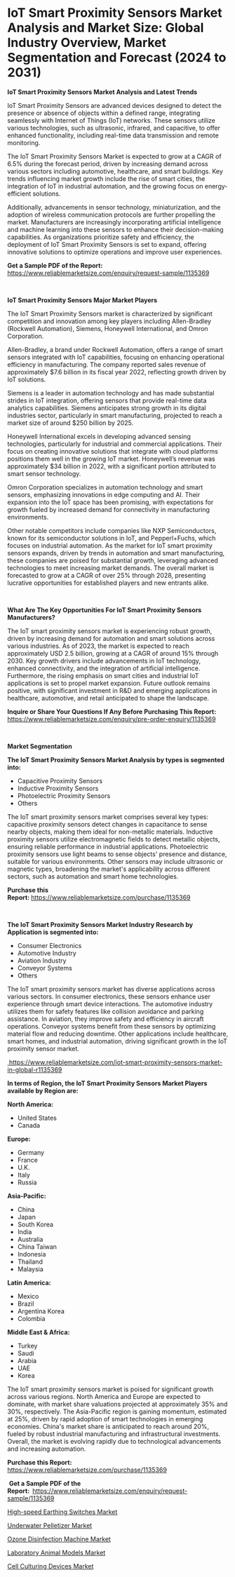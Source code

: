 <p><h1>IoT Smart Proximity Sensors Market Analysis and Market Size: Global Industry Overview, Market Segmentation and Forecast (2024 to 2031)</h1></p><p><strong>IoT Smart Proximity Sensors Market Analysis and Latest Trends</strong></p>
<p><p>IoT Smart Proximity Sensors are advanced devices designed to detect the presence or absence of objects within a defined range, integrating seamlessly with Internet of Things (IoT) networks. These sensors utilize various technologies, such as ultrasonic, infrared, and capacitive, to offer enhanced functionality, including real-time data transmission and remote monitoring. </p><p>The IoT Smart Proximity Sensors Market is expected to grow at a CAGR of 6.5% during the forecast period, driven by increasing demand across various sectors including automotive, healthcare, and smart buildings. Key trends influencing market growth include the rise of smart cities, the integration of IoT in industrial automation, and the growing focus on energy-efficient solutions. </p><p>Additionally, advancements in sensor technology, miniaturization, and the adoption of wireless communication protocols are further propelling the market. Manufacturers are increasingly incorporating artificial intelligence and machine learning into these sensors to enhance their decision-making capabilities. As organizations prioritize safety and efficiency, the deployment of IoT Smart Proximity Sensors is set to expand, offering innovative solutions to optimize operations and improve user experiences.</p></p>
<p><strong>Get a Sample PDF of the Report:&nbsp;</strong> <a href="https://www.reliablemarketsize.com/enquiry/request-sample/1135369?utm_campaign=1326&utm_medium=2&utm_source=Github&utm_content=ia&utm_term=13102024&utm_id=iot-smart-proximity-sensors">https://www.reliablemarketsize.com/enquiry/request-sample/1135369</a></p>
<p>&nbsp;</p>
<p><strong>IoT Smart Proximity Sensors Major Market Players</strong></p>
<p><p>The IoT Smart Proximity Sensors market is characterized by significant competition and innovation among key players including Allen-Bradley (Rockwell Automation), Siemens, Honeywell International, and Omron Corporation.</p><p>Allen-Bradley, a brand under Rockwell Automation, offers a range of smart sensors integrated with IoT capabilities, focusing on enhancing operational efficiency in manufacturing. The company reported sales revenue of approximately $7.6 billion in its fiscal year 2022, reflecting growth driven by IoT solutions.</p><p>Siemens is a leader in automation technology and has made substantial strides in IoT integration, offering sensors that provide real-time data analytics capabilities. Siemens anticipates strong growth in its digital industries sector, particularly in smart manufacturing, projected to reach a market size of around $250 billion by 2025.</p><p>Honeywell International excels in developing advanced sensing technologies, particularly for industrial and commercial applications. Their focus on creating innovative solutions that integrate with cloud platforms positions them well in the growing IoT market. Honeywell’s revenue was approximately $34 billion in 2022, with a significant portion attributed to smart sensor technology.</p><p>Omron Corporation specializes in automation technology and smart sensors, emphasizing innovations in edge computing and AI. Their expansion into the IoT space has been promising, with expectations for growth fueled by increased demand for connectivity in manufacturing environments.</p><p>Other notable competitors include companies like NXP Semiconductors, known for its semiconductor solutions in IoT, and Pepperl+Fuchs, which focuses on industrial automation. As the market for IoT smart proximity sensors expands, driven by trends in automation and smart manufacturing, these companies are poised for substantial growth, leveraging advanced technologies to meet increasing market demands. The overall market is forecasted to grow at a CAGR of over 25% through 2028, presenting lucrative opportunities for established players and new entrants alike.</p></p>
<p>&nbsp;</p>
<p><strong>What Are The Key Opportunities For IoT Smart Proximity Sensors Manufacturers?</strong></p>
<p><p>The IoT smart proximity sensors market is experiencing robust growth, driven by increasing demand for automation and smart solutions across various industries. As of 2023, the market is expected to reach approximately USD 2.5 billion, growing at a CAGR of around 15% through 2030. Key growth drivers include advancements in IoT technology, enhanced connectivity, and the integration of artificial intelligence. Furthermore, the rising emphasis on smart cities and industrial IoT applications is set to propel market expansion. Future outlook remains positive, with significant investment in R&D and emerging applications in healthcare, automotive, and retail anticipated to shape the landscape.</p></p>
<p><strong>Inquire or Share Your Questions If Any Before Purchasing This Report:</strong> <a href="https://www.reliablemarketsize.com/enquiry/pre-order-enquiry/1135369?utm_campaign=1326&utm_medium=2&utm_source=Github&utm_content=ia&utm_term=13102024&utm_id=iot-smart-proximity-sensors">https://www.reliablemarketsize.com/enquiry/pre-order-enquiry/1135369</a></p>
<p>&nbsp;</p>
<p><strong>Market Segmentation</strong></p>
<p><strong>The IoT Smart Proximity Sensors Market Analysis by types is segmented into:</strong></p>
<p><ul><li>Capacitive Proximity Sensors</li><li>Inductive Proximity Sensors</li><li>Photoelectric Proximity Sensors</li><li>Others</li></ul></p>
<p><p>The IoT smart proximity sensors market comprises several key types: capacitive proximity sensors detect changes in capacitance to sense nearby objects, making them ideal for non-metallic materials. Inductive proximity sensors utilize electromagnetic fields to detect metallic objects, ensuring reliable performance in industrial applications. Photoelectric proximity sensors use light beams to sense objects' presence and distance, suitable for various environments. Other sensors may include ultrasonic or magnetic types, broadening the market's applicability across different sectors, such as automation and smart home technologies.</p></p>
<p><strong>Purchase this Report:&nbsp;</strong><a href="https://www.reliablemarketsize.com/purchase/1135369?utm_campaign=1326&utm_medium=2&utm_source=Github&utm_content=ia&utm_term=13102024&utm_id=iot-smart-proximity-sensors">https://www.reliablemarketsize.com/purchase/1135369</a></p>
<p>&nbsp;</p>
<p><strong>The IoT Smart Proximity Sensors Market Industry Research by Application is segmented into:</strong></p>
<p><ul><li>Consumer Electronics</li><li>Automotive Industry</li><li>Aviation Industry</li><li>Conveyor Systems</li><li>Others</li></ul></p>
<p><p>The IoT smart proximity sensors market has diverse applications across various sectors. In consumer electronics, these sensors enhance user experience through smart device interactions. The automotive industry utilizes them for safety features like collision avoidance and parking assistance. In aviation, they improve safety and efficiency in aircraft operations. Conveyor systems benefit from these sensors by optimizing material flow and reducing downtime. Other applications include healthcare, smart homes, and industrial automation, driving significant growth in the IoT proximity sensor market.</p></p>
<p><a href="https://www.reliablemarketsize.com/iot-smart-proximity-sensors-market-in-global-r1135369?utm_campaign=1326&utm_medium=2&utm_source=Github&utm_content=ia&utm_term=13102024&utm_id=iot-smart-proximity-sensors">&nbsp;https://www.reliablemarketsize.com/iot-smart-proximity-sensors-market-in-global-r1135369</a></p>
<p><strong>In terms of Region, the IoT Smart Proximity Sensors Market Players available by Region are:</strong></p>
<p>
    <p> <strong> North America: </strong>
        <ul>
            <li>United States</li>
            <li>Canada</li>
        </ul>
        </p> 
    <p> <strong> Europe: </strong>
        <ul>
            <li>Germany</li>
            <li>France</li>
            <li>U.K.</li>
            <li>Italy</li>
            <li>Russia</li>
        </ul>
        </p> 
    <p> <strong> Asia-Pacific: </strong>
        <ul>
            <li>China</li>
            <li>Japan</li>
            <li>South Korea</li>
            <li>India</li>
            <li>Australia</li>
            <li>China Taiwan</li>
            <li>Indonesia</li>
            <li>Thailand</li>
            <li>Malaysia</li>
        </ul>
        </p> 
    <p> <strong> Latin America: </strong>
        <ul>
            <li>Mexico</li>
            <li>Brazil</li>
            <li>Argentina Korea</li>
            <li>Colombia</li>
        </ul>
        </p> 
    <p> <strong> Middle East & Africa: </strong>
        <ul>
            <li>Turkey</li>
            <li>Saudi</li>
            <li>Arabia</li>
            <li>UAE</li>
            <li>Korea</li>
        </ul>
    </p>
    </p>
<p><p>The IoT smart proximity sensors market is poised for significant growth across various regions. North America and Europe are expected to dominate, with market share valuations projected at approximately 35% and 30%, respectively. The Asia-Pacific region is gaining momentum, estimated at 25%, driven by rapid adoption of smart technologies in emerging economies. China's market share is anticipated to reach around 20%, fueled by robust industrial manufacturing and infrastructural investments. Overall, the market is evolving rapidly due to technological advancements and increasing automation.</p></p>
<p><strong>Purchase this Report: </strong><a href="https://www.reliablemarketsize.com/purchase/1135369?utm_campaign=1326&utm_medium=2&utm_source=Github&utm_content=ia&utm_term=13102024&utm_id=iot-smart-proximity-sensors">https://www.reliablemarketsize.com/purchase/1135369</a></p>
<p>&nbsp;<strong>Get a Sample PDF of the Report:&nbsp;&nbsp;</strong><a href="https://www.reliablemarketsize.com/enquiry/request-sample/1135369?utm_campaign=1326&utm_medium=2&utm_source=Github&utm_content=ia&utm_term=13102024&utm_id=iot-smart-proximity-sensors">https://www.reliablemarketsize.com/enquiry/request-sample/1135369</a></p>
<p><strong></strong></p>
<p><p><a href="https://github.com/ashepherd82/Market-Research-Report-List-6/blob/main/high-speed-earthing-switches-market.md?utm_campaign=1326&utm_medium=2&utm_source=Github&utm_content=ia&utm_term=13102024&utm_id=iot-smart-proximity-sensors">High-speed Earthing Switches Market</a></p><p><a href="https://issuu.com/reportprime-2/docs/underwater-pelletizer-market-size-2_72f8bb93c12586?utm_campaign=1326&utm_medium=2&utm_source=Github&utm_content=ia&utm_term=13102024&utm_id=iot-smart-proximity-sensors">Underwater Pelletizer Market</a></p><p><a href="https://issuu.com/reportprime-2/docs/ozone-disinfection-machine-market-s_49e61bdf3a3dae?utm_campaign=1326&utm_medium=2&utm_source=Github&utm_content=ia&utm_term=13102024&utm_id=iot-smart-proximity-sensors">Ozone Disinfection Machine Market</a></p><p><a href="https://www.linkedin.com/pulse/global-laboratory-animal-models-market-share-growth-opportunities-x9xif?utm_campaign=1326&utm_medium=2&utm_source=Github&utm_content=ia&utm_term=13102024&utm_id=iot-smart-proximity-sensors">Laboratory Animal Models Market</a></p><p><a href="https://www.linkedin.com/pulse/investing-cell-culturing-devices-market-trends-leading-u6mse?utm_campaign=1326&utm_medium=2&utm_source=Github&utm_content=ia&utm_term=13102024&utm_id=iot-smart-proximity-sensors">Cell Culturing Devices Market</a></p></p>